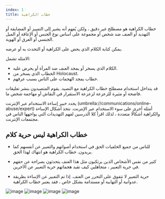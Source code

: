 ```yaml
---
index: 1
title: خطاب الكراهية
---
```

خطاب الكراهية هو مصطلح غير دقيق ، ولكن يُفهم أنه يشير إلى التمييز أو المضايقة أو التهديد أو العنف ضد شخص أو مجموعة على أساس نوع الجنس أو الإعاقة أو الميل الجنسي أو العرق أو الهوية.

يمكن كتابة الكلام الذي يحض على الكراهية أو التحدث به أو عرضه.

الامثله تشمل:

*   الكلام الذي يسخر أو يمجد العنف ضد المرأة أو يحرض عليه.
*   الخطاب الذي يسخر من Holocaust. 
*   خطاب يمجد الهجمات على الناس بسبب عرقهم.

قد يتداخل استخدام مصطلح خطاب الكراهية مع التصيد. يقوم المتصيدون بنشر تعليقات فاضحة أو مثيرة للزعزعة لزعزعة الاستقرار في النقاش أو مهاجمة شخص ما.

يحدد خبير إساءة الاستخدام عبر الإنترنت (umbrella://communications/online-abuse/expert) أمثلة أخرى على سوء الاستخدام عبر الإنترنت. تتخذ أشكال الإساءة والكراهية أشكالًا متعددة ، لذلك اقرأ كلا الدرسين لفهم التهديدات التي يواجهها الناس في مجتمعات الإنترنت.

## خطاب الكراهية ليس حرية كلام

*   للناس من جميع الخلفيات الحق في استخدام أصواتهم والتعبير عن أنفسهم كما يريدون. خطاب الكراهية هو انتهاك لهذا الحق.

*   كثير من نفس الأشخاص الذين يرتكبون مثل هذا العنف يتحدثون بصراحة عن حقهم في حرية التعبير ، متجاهلين كيف تقيد هجماتهم حرية التعبير عن الآخرين.

*   حرية التعبير لا تتفوق على التحرر من العنف. إذا تم التعبير عن الإساءة بطريقة عدوانية أو التهابية أو مستدامة بشكل خاص ، فقد يعتبر خطاب الكراهية.

![image](Hatespeech-1.png)
![image](Hatespeech-2.png)
![image](Hatespeech-3.png)
![image](Hatespeech-4.png)